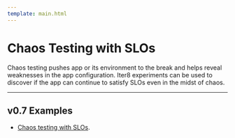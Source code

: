 ```yaml
---
template: main.html
---
```


# Chaos Testing with SLOs

Chaos testing pushes app or its environment to the break and helps reveal weaknesses in the app configuration. Iter8 experiments can be used to discover if the app can continue to satisfy SLOs even in the midst of chaos.

***

## v0.7 Examples

* [Chaos testing with SLOs](https://iter8.tools/0.7/tutorials/deployments/slo-validation-chaos/).